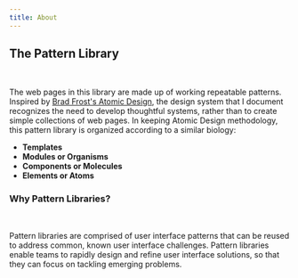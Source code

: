 ```yaml
---
title: About
---
```


## The Pattern Library
<br>

The web pages in this library are made up of working repeatable patterns. Inspired by [Brad Frost's Atomic Design](http://bradfrost.com/blog/post/atomic-web-design/), the design system that I document recognizes the need to develop thoughtful systems, rather than to create simple collections of web pages. In keeping Atomic Design methodology, this pattern library is organized according to a similar biology:
- **Templates**
- **Modules or Organisms**
- **Components or Molecules**
- **Elements or Atoms**

### Why Pattern Libraries?
<br>

Pattern libraries are comprised of user interface patterns that can be reused to address common, known user interface challenges. Pattern libraries enable teams to rapidly design and refine user interface solutions, so that they can focus on tackling emerging problems.
